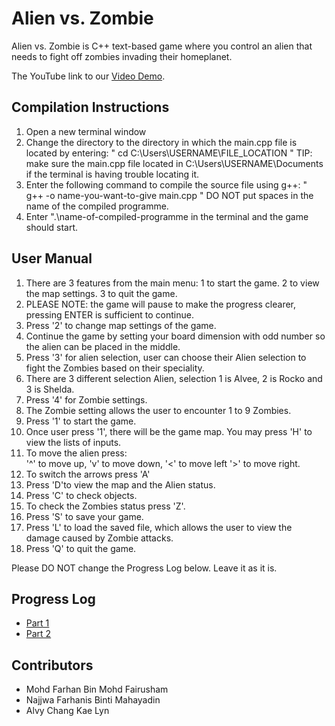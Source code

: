 # Alien vs. Zombie

Alien vs. Zombie is C++ text-based game where you control an alien that needs to fight off zombies invading their homeplanet.

The YouTube link to our [Video Demo](https://www.youtube.com/watch?v=qx9FZV_0UcY).

## Compilation Instructions

1) Open a new terminal window
2) Change the directory to the directory in which the main.cpp file is located by entering: " cd C:\Users\USERNAME\FILE_LOCATION "
    TIP: make sure the main.cpp file located in C:\Users\USERNAME\Documents if the terminal is having trouble locating it.
3) Enter the following command to compile the source file using g++:
    " g++ -o name-you-want-to-give main.cpp "
    DO NOT put spaces in the name of the compiled programme.
4) Enter ".\name-of-compiled-programme in the terminal and the game should start.


## User Manual

1) There are 3 features from the main menu:
    1 to start the game.
    2 to view the map settings.
    3 to quit the game.
2) PLEASE NOTE: the game will pause to make the progress clearer, pressing ENTER is sufficient to continue.
3) Press '2' to change map settings of the game.
4) Continue the game by setting your board dimension with odd number so the alien can be placed in the middle.
5) Press '3' for alien selection, user can choose their Alien selection to fight the Zombies based on their speciality.
6) There are 3 different selection Alien, selection 1 is Alvee, 2 is Rocko and 3 is Shelda.
7) Press '4' for Zombie settings.
8) The Zombie setting allows the user to encounter 1 to 9 Zombies.
10) Press '1' to start the game.
11) Once user press '1', there will be the game map. You may press 'H' to view the lists of inputs.
12) To move the alien press:     
    '^' to move up,
    'v' to move down, 
    '<' to move left 
    '>' to move right.
13) To switch the arrows press 'A'
14) Press 'D'to view the map and the Alien status.
15) Press 'C' to check objects.
16) To check the Zombies status press 'Z'.
18) Press 'S' to save your game.
19) Press 'L' to load the saved file, which allows the user to view the damage caused by Zombie attacks.
20) Press 'Q' to quit the game.

Please DO NOT change the Progress Log below. Leave it as it is.

## Progress Log

- [Part 1](PART1.md)
- [Part 2](PART2.md)

## Contributors

- Mohd Farhan Bin Mohd Fairusham
- Najjwa Farhanis Binti Mahayadin
- Alvy Chang Kae Lyn



